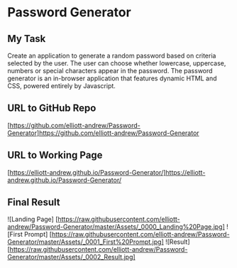 # Password Generator

## My Task

Create an application to generate a random password based on criteria selected by the user. The user can choose whether lowercase, uppercase, numbers or special characters appear in the password. The password generator is an in-browser application that features dynamic HTML and CSS, powered entirely by Javascript. 

## URL to GitHub Repo
[https://github.com/elliott-andrew/Password-Generator]https://github.com/elliott-andrew/Password-Generator

## URL to Working Page
[https://elliott-andrew.github.io/Password-Generator/]https://elliott-andrew.github.io/Password-Generator/


## Final Result
![Landing Page]
[https://raw.githubusercontent.com/elliott-andrew/Password-Generator/master/Assets/_0000_Landing%20Page.jpg]
![First Prompt]
[https://raw.githubusercontent.com/elliott-andrew/Password-Generator/master/Assets/_0001_First%20Prompt.jpg]
![Result]
[https://raw.githubusercontent.com/elliott-andrew/Password-Generator/master/Assets/_0002_Result.jpg]
